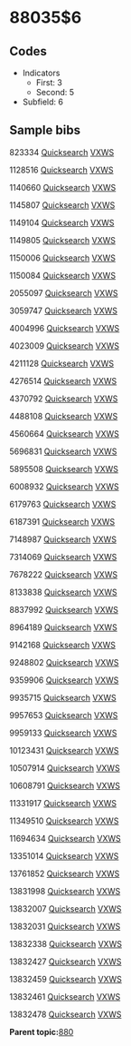 # 88035$6

## Codes

-   Indicators
    -   First: 3
    -   Second: 5
-   Subfield: 6

## Sample bibs

823334 [Quicksearch](https://search.library.yale.edu/catalog/823334) [VXWS](http://prodorbis.library.yale.edu:7014/vxws/GetHoldingsService?bibId=823334)

1128516 [Quicksearch](https://search.library.yale.edu/catalog/1128516) [VXWS](http://prodorbis.library.yale.edu:7014/vxws/GetHoldingsService?bibId=1128516)

1140660 [Quicksearch](https://search.library.yale.edu/catalog/1140660) [VXWS](http://prodorbis.library.yale.edu:7014/vxws/GetHoldingsService?bibId=1140660)

1145807 [Quicksearch](https://search.library.yale.edu/catalog/1145807) [VXWS](http://prodorbis.library.yale.edu:7014/vxws/GetHoldingsService?bibId=1145807)

1149104 [Quicksearch](https://search.library.yale.edu/catalog/1149104) [VXWS](http://prodorbis.library.yale.edu:7014/vxws/GetHoldingsService?bibId=1149104)

1149805 [Quicksearch](https://search.library.yale.edu/catalog/1149805) [VXWS](http://prodorbis.library.yale.edu:7014/vxws/GetHoldingsService?bibId=1149805)

1150006 [Quicksearch](https://search.library.yale.edu/catalog/1150006) [VXWS](http://prodorbis.library.yale.edu:7014/vxws/GetHoldingsService?bibId=1150006)

1150084 [Quicksearch](https://search.library.yale.edu/catalog/1150084) [VXWS](http://prodorbis.library.yale.edu:7014/vxws/GetHoldingsService?bibId=1150084)

2055097 [Quicksearch](https://search.library.yale.edu/catalog/2055097) [VXWS](http://prodorbis.library.yale.edu:7014/vxws/GetHoldingsService?bibId=2055097)

3059747 [Quicksearch](https://search.library.yale.edu/catalog/3059747) [VXWS](http://prodorbis.library.yale.edu:7014/vxws/GetHoldingsService?bibId=3059747)

4004996 [Quicksearch](https://search.library.yale.edu/catalog/4004996) [VXWS](http://prodorbis.library.yale.edu:7014/vxws/GetHoldingsService?bibId=4004996)

4023009 [Quicksearch](https://search.library.yale.edu/catalog/4023009) [VXWS](http://prodorbis.library.yale.edu:7014/vxws/GetHoldingsService?bibId=4023009)

4211128 [Quicksearch](https://search.library.yale.edu/catalog/4211128) [VXWS](http://prodorbis.library.yale.edu:7014/vxws/GetHoldingsService?bibId=4211128)

4276514 [Quicksearch](https://search.library.yale.edu/catalog/4276514) [VXWS](http://prodorbis.library.yale.edu:7014/vxws/GetHoldingsService?bibId=4276514)

4370792 [Quicksearch](https://search.library.yale.edu/catalog/4370792) [VXWS](http://prodorbis.library.yale.edu:7014/vxws/GetHoldingsService?bibId=4370792)

4488108 [Quicksearch](https://search.library.yale.edu/catalog/4488108) [VXWS](http://prodorbis.library.yale.edu:7014/vxws/GetHoldingsService?bibId=4488108)

4560664 [Quicksearch](https://search.library.yale.edu/catalog/4560664) [VXWS](http://prodorbis.library.yale.edu:7014/vxws/GetHoldingsService?bibId=4560664)

5696831 [Quicksearch](https://search.library.yale.edu/catalog/5696831) [VXWS](http://prodorbis.library.yale.edu:7014/vxws/GetHoldingsService?bibId=5696831)

5895508 [Quicksearch](https://search.library.yale.edu/catalog/5895508) [VXWS](http://prodorbis.library.yale.edu:7014/vxws/GetHoldingsService?bibId=5895508)

6008932 [Quicksearch](https://search.library.yale.edu/catalog/6008932) [VXWS](http://prodorbis.library.yale.edu:7014/vxws/GetHoldingsService?bibId=6008932)

6179763 [Quicksearch](https://search.library.yale.edu/catalog/6179763) [VXWS](http://prodorbis.library.yale.edu:7014/vxws/GetHoldingsService?bibId=6179763)

6187391 [Quicksearch](https://search.library.yale.edu/catalog/6187391) [VXWS](http://prodorbis.library.yale.edu:7014/vxws/GetHoldingsService?bibId=6187391)

7148987 [Quicksearch](https://search.library.yale.edu/catalog/7148987) [VXWS](http://prodorbis.library.yale.edu:7014/vxws/GetHoldingsService?bibId=7148987)

7314069 [Quicksearch](https://search.library.yale.edu/catalog/7314069) [VXWS](http://prodorbis.library.yale.edu:7014/vxws/GetHoldingsService?bibId=7314069)

7678222 [Quicksearch](https://search.library.yale.edu/catalog/7678222) [VXWS](http://prodorbis.library.yale.edu:7014/vxws/GetHoldingsService?bibId=7678222)

8133838 [Quicksearch](https://search.library.yale.edu/catalog/8133838) [VXWS](http://prodorbis.library.yale.edu:7014/vxws/GetHoldingsService?bibId=8133838)

8837992 [Quicksearch](https://search.library.yale.edu/catalog/8837992) [VXWS](http://prodorbis.library.yale.edu:7014/vxws/GetHoldingsService?bibId=8837992)

8964189 [Quicksearch](https://search.library.yale.edu/catalog/8964189) [VXWS](http://prodorbis.library.yale.edu:7014/vxws/GetHoldingsService?bibId=8964189)

9142168 [Quicksearch](https://search.library.yale.edu/catalog/9142168) [VXWS](http://prodorbis.library.yale.edu:7014/vxws/GetHoldingsService?bibId=9142168)

9248802 [Quicksearch](https://search.library.yale.edu/catalog/9248802) [VXWS](http://prodorbis.library.yale.edu:7014/vxws/GetHoldingsService?bibId=9248802)

9359906 [Quicksearch](https://search.library.yale.edu/catalog/9359906) [VXWS](http://prodorbis.library.yale.edu:7014/vxws/GetHoldingsService?bibId=9359906)

9935715 [Quicksearch](https://search.library.yale.edu/catalog/9935715) [VXWS](http://prodorbis.library.yale.edu:7014/vxws/GetHoldingsService?bibId=9935715)

9957653 [Quicksearch](https://search.library.yale.edu/catalog/9957653) [VXWS](http://prodorbis.library.yale.edu:7014/vxws/GetHoldingsService?bibId=9957653)

9959133 [Quicksearch](https://search.library.yale.edu/catalog/9959133) [VXWS](http://prodorbis.library.yale.edu:7014/vxws/GetHoldingsService?bibId=9959133)

10123431 [Quicksearch](https://search.library.yale.edu/catalog/10123431) [VXWS](http://prodorbis.library.yale.edu:7014/vxws/GetHoldingsService?bibId=10123431)

10507914 [Quicksearch](https://search.library.yale.edu/catalog/10507914) [VXWS](http://prodorbis.library.yale.edu:7014/vxws/GetHoldingsService?bibId=10507914)

10608791 [Quicksearch](https://search.library.yale.edu/catalog/10608791) [VXWS](http://prodorbis.library.yale.edu:7014/vxws/GetHoldingsService?bibId=10608791)

11331917 [Quicksearch](https://search.library.yale.edu/catalog/11331917) [VXWS](http://prodorbis.library.yale.edu:7014/vxws/GetHoldingsService?bibId=11331917)

11349510 [Quicksearch](https://search.library.yale.edu/catalog/11349510) [VXWS](http://prodorbis.library.yale.edu:7014/vxws/GetHoldingsService?bibId=11349510)

11694634 [Quicksearch](https://search.library.yale.edu/catalog/11694634) [VXWS](http://prodorbis.library.yale.edu:7014/vxws/GetHoldingsService?bibId=11694634)

13351014 [Quicksearch](https://search.library.yale.edu/catalog/13351014) [VXWS](http://prodorbis.library.yale.edu:7014/vxws/GetHoldingsService?bibId=13351014)

13761852 [Quicksearch](https://search.library.yale.edu/catalog/13761852) [VXWS](http://prodorbis.library.yale.edu:7014/vxws/GetHoldingsService?bibId=13761852)

13831998 [Quicksearch](https://search.library.yale.edu/catalog/13831998) [VXWS](http://prodorbis.library.yale.edu:7014/vxws/GetHoldingsService?bibId=13831998)

13832007 [Quicksearch](https://search.library.yale.edu/catalog/13832007) [VXWS](http://prodorbis.library.yale.edu:7014/vxws/GetHoldingsService?bibId=13832007)

13832031 [Quicksearch](https://search.library.yale.edu/catalog/13832031) [VXWS](http://prodorbis.library.yale.edu:7014/vxws/GetHoldingsService?bibId=13832031)

13832338 [Quicksearch](https://search.library.yale.edu/catalog/13832338) [VXWS](http://prodorbis.library.yale.edu:7014/vxws/GetHoldingsService?bibId=13832338)

13832427 [Quicksearch](https://search.library.yale.edu/catalog/13832427) [VXWS](http://prodorbis.library.yale.edu:7014/vxws/GetHoldingsService?bibId=13832427)

13832459 [Quicksearch](https://search.library.yale.edu/catalog/13832459) [VXWS](http://prodorbis.library.yale.edu:7014/vxws/GetHoldingsService?bibId=13832459)

13832461 [Quicksearch](https://search.library.yale.edu/catalog/13832461) [VXWS](http://prodorbis.library.yale.edu:7014/vxws/GetHoldingsService?bibId=13832461)

13832478 [Quicksearch](https://search.library.yale.edu/catalog/13832478) [VXWS](http://prodorbis.library.yale.edu:7014/vxws/GetHoldingsService?bibId=13832478)

**Parent topic:**[880](../../tags/880/880.md)

